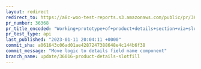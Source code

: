 ```yaml
---
layout: redirect
redirect_to: https://a8c-woo-test-reports.s3.amazonaws.com/public/pr/36368/api/index.html
pr_number: 36368
pr_title_encoded: "Working+prototype+of+product+details+section+via+slotfill"
pr_test_type: api
last_published: "2023-01-11 20:04:11 +0000"
commit_sha: a061643c06ad01ae4287247388648e4c144b6f38
commit_message: "Move logic to details field name component"
branch_name: update/36016-product-details-slotfill
---
```

